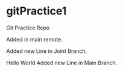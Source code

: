 # gitPractice1
Git Practice Repo

Added in main remote.

Added new Line in Joint Branch.


Hello World
Added new Line in Main Branch.
